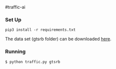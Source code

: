 #traffic-ai

### Set Up
`pip3 install -r requirements.txt`

The data set (gtsrb folder) can be downloaded [here](https://cdn.cs50.net/ai/2020/x/projects/5/gtsrb.zip).

### Running
`$ python traffic.py gtsrb`